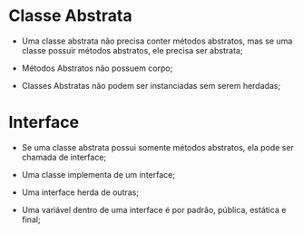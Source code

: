 # Classe Abstrata

- Uma classe abstrata não precisa conter métodos abstratos, mas se uma classe possuir métodos abstratos, ele precisa ser abstrata;

- Métodos Abstratos não possuem corpo;

- Classes Abstratas não podem ser instanciadas sem serem herdadas;


# Interface

- Se uma classe abstrata possui somente métodos abstratos, ela pode ser chamada de interface;

- Uma classe implementa de um interface;

- Uma interface herda de outras;

- Uma variável dentro de uma interface é por padrão, pública, estática e final;